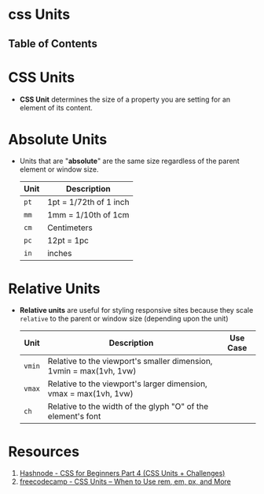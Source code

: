 # css Units

## Table of Contents

# CSS Units

- **CSS Unit** determines the size of a property you are setting for an element of its content.

# Absolute Units

- Units that are "**absolute**" are the same size regardless of the parent element or window size.

  | Unit | Description            |
  | ---- | ---------------------- |
  | `pt` | 1pt = 1/72th of 1 inch |
  | `mm` | 1mm = 1/10th of 1cm    |
  | `cm` | Centimeters            |
  | `pc` | 12pt = 1pc             |
  | `in` | inches                 |

# Relative Units

- **Relative units** are useful for styling responsive sites because they scale `relative` to the parent or window size (depending upon the unit)

  | Unit   | Description                                                         | Use Case |
  | ------ | ------------------------------------------------------------------- | -------- |
  | `vmin` | Relative to the viewport's smaller dimension, 1vmin = max(1vh, 1vw) |
  | `vmax` | Relative to the viewport's larger dimension, vmax = max(1vh, 1vw)   |
  | `ch`   | Relative to the width of the glyph "O" of the element's font        |

# Resources

1. [Hashnode - CSS for Beginners Part 4 (CSS Units + Challenges)](https://blog.amenas.me/css-for-beginners-part-4-css-units-challenges)
2. [freecodecamp - CSS Units – When to Use rem, em, px, and More](https://www.freecodecamp.org/news/css-units-when-to-use-each-one/)
